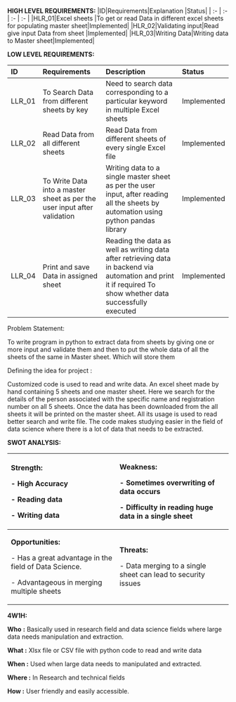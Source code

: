 **HIGH LEVEL REQUIREMENTS:**
|ID|Requirements|Explanation |Status|
| :- | :- | :- | :- |
|HLR\_01|Excel sheets |To get or read Data in different excel sheets for populating master sheet|Implemented|
|HLR\_02|Validating input|Read give input Data from sheet |Implemented|
|HLR\_03|Writing Data|Writing data to Master sheet|Implemented|




**LOW LEVEL REQUIREMENTS:**

|ID|Requirements|Description|Status|
| :- | :- | :- | :- |
|LLR\_01|To Search Data from different sheets by key|Need to search data corresponding to a particular keyword in multiple Excel sheets|Implemented|
|LLR\_02|Read Data from all different sheets|Read Data from different sheets of every single Excel file|Implemented|
|LLR\_03|To Write Data into a master sheet as per the user input after validation|Writing data to a single master sheet as per the user input, after reading all the sheets by automation using python pandas library|Implemented|
|LLR\_04|Print and save Data in assigned sheet |Reading the data as well as writing data after retrieving data in backend via automation and print it if required To show whether data  successfully executed |Implemented|


Problem Statement:

To write program in python to extract data from sheets by giving one or more input and validate them and then to put the whole data of all the sheets of the same in Master sheet. Which will store them


Defining the idea for project :

Customized code is used to read and write data. An excel sheet made by hand containing 5 sheets and one master sheet. Here we search for the details of the person associated with the specific name and registration number on all 5 sheets. Once the data has been downloaded from the all sheets it will be printed on the master sheet. All its usage is used to read better search and write file. The code makes studying easier in the field of data science where there is a lot of data that needs to be extracted.



**SWOT ANALYSIS:**

|<p>**Strength:**</p><p>- High Accuracy</p><p>- Reading data</p><p>- Writing data</p>|<p>**Weakness:**</p><p>- Sometimes overwriting of data occurs</p><p>- Difficulty in reading huge data in a single sheet</p>|
| :- | :- |
|<p>**Opportunities:**</p><p>- Has a great advantage in the field of Data Science.</p><p>- Advantageous in merging multiple sheets</p>|<p>**Threats:**</p><p>- Data merging to a single sheet can lead to security issues </p>|

**4W1H:**

**Who** **:** Basically used in research field and data science fields where large data needs manipulation and extraction. 

**What :** Xlsx file or CSV file with python code to read and write data

**When :** Used when large data needs to manipulated and extracted.

**Where :** In Research and technical fields

**How :** User friendly and easily accessible.
